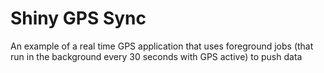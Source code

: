 # Shiny GPS Sync

An example of a real time GPS application that uses foreground jobs (that run in the background every 30 seconds with GPS active) to push data
